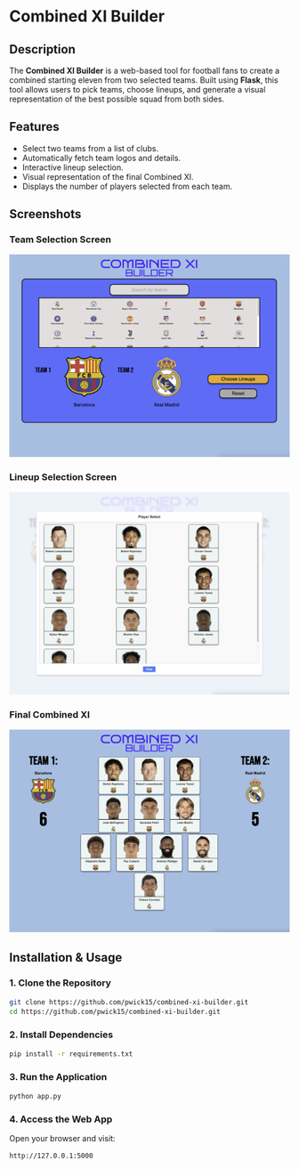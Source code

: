 # Combined XI Builder

## Description
The **Combined XI Builder** is a web-based tool for football fans to create a combined starting eleven from two selected teams. Built using **Flask**, this tool allows users to pick teams, choose lineups, and generate a visual representation of the best possible squad from both sides.

## Features
- Select two teams from a list of clubs.
- Automatically fetch team logos and details.
- Interactive lineup selection.
- Visual representation of the final Combined XI.
- Displays the number of players selected from each team.

## Screenshots
### Team Selection Screen
![Team Selection](images/team-selection.png)

### Lineup Selection Screen
![Lineup Selection](images/player_select.png)

### Final Combined XI
![Final Combined XI](images/final.png)

## Installation & Usage
### 1. Clone the Repository
```bash
git clone https://github.com/pwick15/combined-xi-builder.git
cd https://github.com/pwick15/combined-xi-builder.git
```
### 2. Install Dependencies
```bash
pip install -r requirements.txt
```
### 3. Run the Application
```bash
python app.py
```
### 4. Access the Web App
Open your browser and visit:
```bash
http://127.0.0.1:5000
```
